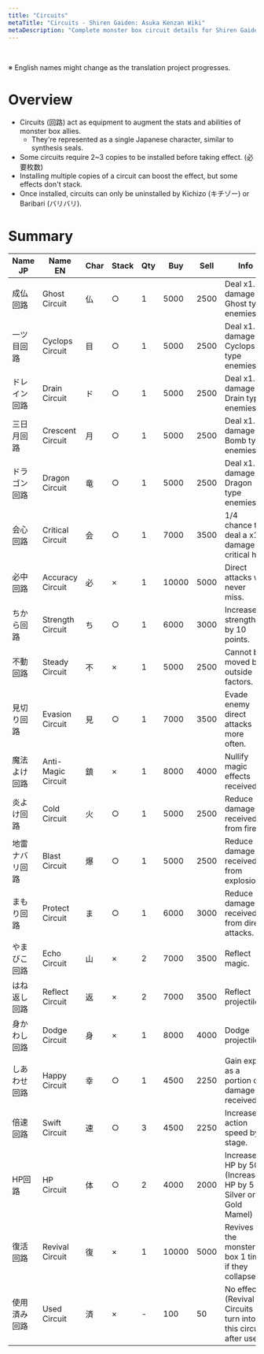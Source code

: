 ```yaml
---
title: "Circuits"
metaTitle: "Circuits - Shiren Gaiden: Asuka Kenzan Wiki"
metaDescription: "Complete monster box circuit details for Shiren Gaiden: Onna Kenshi Asuka Kenzan!"
---
```


<br/>

<span class="redText">※ English names might change as the translation project progresses.</span>

# Overview

- Circuits (回路) act as equipment to augment the stats and abilities of monster box allies.
    - They're represented as a single Japanese character, similar to synthesis seals.
- Some circuits require 2\~3 copies to be installed before taking effect. (必要枚数)
- Installing multiple copies of a circuit can boost the effect, but some effects don't stack.
- Once installed, circuits can only be uninstalled by Kichizo (キチゾー) or Baribari (バリバリ).

# Summary

<table class="itemListCentered">
  <thead>
    <tr>
      <th>Name JP</th>
      <th>Name EN</th>
      <th>Char</th>
      <th>Stack</th>
      <th>Qty</th>
      <th>Buy</th>
      <th>Sell</th>
      <th>Info</th>
    </tr>
  </thead>
  <tbody>
    <tr>
      <td class="highlightYellow">成仏回路</td>
      <td class="highlightYellow">Ghost Circuit</td>
      <td>仏</td>
      <td>○</td>
      <td>1</td>
      <td>5000</td>
      <td>2500</td>
      <td class="leftText">Deal x1.5 damage to Ghost type enemies.</td>
    </tr>
    <tr>
      <td class="highlightYellow">一ツ目回路</td>
      <td class="highlightYellow">Cyclops Circuit</td>
      <td>目</td>
      <td>○</td>
      <td>1</td>
      <td>5000</td>
      <td>2500</td>
      <td class="leftText">Deal x1.5 damage to Cyclops type enemies.</td>
    </tr>
    <tr>
      <td class="highlightYellow">ドレイン回路</td>
      <td class="highlightYellow">Drain Circuit</td>
      <td>ド</td>
      <td>○</td>
      <td>1</td>
      <td>5000</td>
      <td>2500</td>
      <td class="leftText">Deal x1.5 damage to Drain type enemies.</td>
    </tr>
    <tr>
      <td class="highlightYellow">三日月回路</td>
      <td class="highlightYellow">Crescent Circuit</td>
      <td>月</td>
      <td>○</td>
      <td>1</td>
      <td>5000</td>
      <td>2500</td>
      <td class="leftText">Deal x1.5 damage to Bomb type enemies.</td>
    </tr>
    <tr>
      <td class="highlightYellow">ドラゴン回路</td>
      <td class="highlightYellow">Dragon Circuit</td>
      <td>竜</td>
      <td>○</td>
      <td>1</td>
      <td>5000</td>
      <td>2500</td>
      <td class="leftText">Deal x1.5 damage to Dragon type enemies.</td>
    </tr>
    <tr>
      <td class="highlightYellow">会心回路</td>
      <td class="highlightYellow">Critical Circuit</td>
      <td>会</td>
      <td>○</td>
      <td>1</td>
      <td>7000</td>
      <td>3500</td>
      <td class="leftText">1/4 chance to deal a x1.5 damage critical hit.</td>
    </tr>
    <tr>
      <td class="highlightYellow">必中回路</td>
      <td class="highlightYellow">Accuracy Circuit</td>
      <td>必</td>
      <td>×</td>
      <td>1</td>
      <td>10000</td>
      <td>5000</td>
      <td class="leftText">Direct attacks will never miss.</td>
    </tr>
    <tr>
      <td class="highlightYellow">ちから回路</td>
      <td class="highlightYellow">Strength Circuit</td>
      <td>ち</td>
      <td>○</td>
      <td>1</td>
      <td>6000</td>
      <td>3000</td>
      <td class="leftText">Increase strength by 10 points.</td>
    </tr>
    <tr>
      <td class="highlightYellow">不動回路</td>
      <td class="highlightYellow">Steady Circuit</td>
      <td>不</td>
      <td>×</td>
      <td>1</td>
      <td>5000</td>
      <td>2500</td>
      <td class="leftText">Cannot be moved by outside factors.</td>
    </tr>
    <tr>
      <td class="highlightYellow">見切り回路</td>
      <td class="highlightYellow">Evasion Circuit</td>
      <td>見</td>
      <td>○</td>
      <td>1</td>
      <td>7000</td>
      <td>3500</td>
      <td class="leftText">Evade enemy direct attacks more often.</td>
    </tr>
    <tr>
      <td class="highlightYellow">魔法よけ回路</td>
      <td class="highlightYellow">Anti-Magic Circuit</td>
      <td>鎮</td>
      <td>×</td>
      <td>1</td>
      <td>8000</td>
      <td>4000</td>
      <td class="leftText">Nullify magic effects received.</td>
    </tr>
    <tr>
      <td class="highlightYellow">炎よけ回路</td>
      <td class="highlightYellow">Cold Circuit</td>
      <td>火</td>
      <td>○</td>
      <td>1</td>
      <td>5000</td>
      <td>2500</td>
      <td class="leftText">Reduce damage received from fire.</td>
    </tr>
    <tr>
      <td class="highlightYellow">地雷ナバリ回路</td>
      <td class="highlightYellow">Blast Circuit</td>
      <td>爆</td>
      <td>○</td>
      <td>1</td>
      <td>5000</td>
      <td>2500</td>
      <td class="leftText">Reduce damage received from explosions.</td>
    </tr>
    <tr>
      <td class="highlightYellow">まもり回路</td>
      <td class="highlightYellow">Protect Circuit</td>
      <td>ま</td>
      <td>○</td>
      <td>1</td>
      <td>6000</td>
      <td>3000</td>
      <td class="leftText">Reduce damage received from direct attacks.</td>
    </tr>
    <tr>
      <td class="highlightYellow">やまびこ回路</td>
      <td class="highlightYellow">Echo Circuit</td>
      <td>山</td>
      <td>×</td>
      <td>2</td>
      <td>7000</td>
      <td>3500</td>
      <td class="leftText">Reflect magic.</td>
    </tr>
    <tr>
      <td class="highlightYellow">はね返し回路</td>
      <td class="highlightYellow">Reflect Circuit</td>
      <td>返</td>
      <td>×</td>
      <td>2</td>
      <td>7000</td>
      <td>3500</td>
      <td class="leftText">Reflect projectiles.</td>
    </tr>
    <tr>
      <td class="highlightYellow">身かわし回路</td>
      <td class="highlightYellow">Dodge Circuit</td>
      <td>身</td>
      <td>×</td>
      <td>1</td>
      <td>8000</td>
      <td>4000</td>
      <td class="leftText">Dodge projectiles.</td>
    </tr>
    <tr>
      <td class="highlightYellow">しあわせ回路</td>
      <td class="highlightYellow">Happy Circuit</td>
      <td>幸</td>
      <td>○</td>
      <td>1</td>
      <td>4500</td>
      <td>2250</td>
      <td class="leftText">Gain exp as a portion of damage received.</td>
    </tr>
    <tr>
      <td class="highlightYellow">倍速回路</td>
      <td class="highlightYellow">Swift Circuit</td>
      <td>速</td>
      <td>○</td>
      <td>3</td>
      <td>4500</td>
      <td>2250</td>
      <td class="leftText">Increase action speed by 1 stage.</td>
    </tr>
    <tr>
      <td class="highlightYellow">HP回路</td>
      <td class="highlightYellow">HP Circuit</td>
      <td>体</td>
      <td>○</td>
      <td>2</td>
      <td>4000</td>
      <td>2000</td>
      <td class="leftText">Increase HP by 50.<br/>(Increase HP by 5 for Silver or Gold Mamel)</td>
    </tr>
    <tr>
      <td class="highlightYellow">復活回路</td>
      <td class="highlightYellow">Revival Circuit</td>
      <td>復</td>
      <td>×</td>
      <td>1</td>
      <td>10000</td>
      <td>5000</td>
      <td class="leftText">Revives the monster box 1 time if they collapse.</td>
    </tr>
    <tr>
      <td class="highlightYellow">使用済み回路</td>
      <td class="highlightYellow">Used Circuit</td>
      <td>済</td>
      <td>×</td>
      <td>-</td>
      <td>100</td>
      <td>50</td>
      <td class="leftText">No effect.<br/>(Revival Circuits turn into this circuit after use)</td>
    </tr>
  </tbody>
</table>
